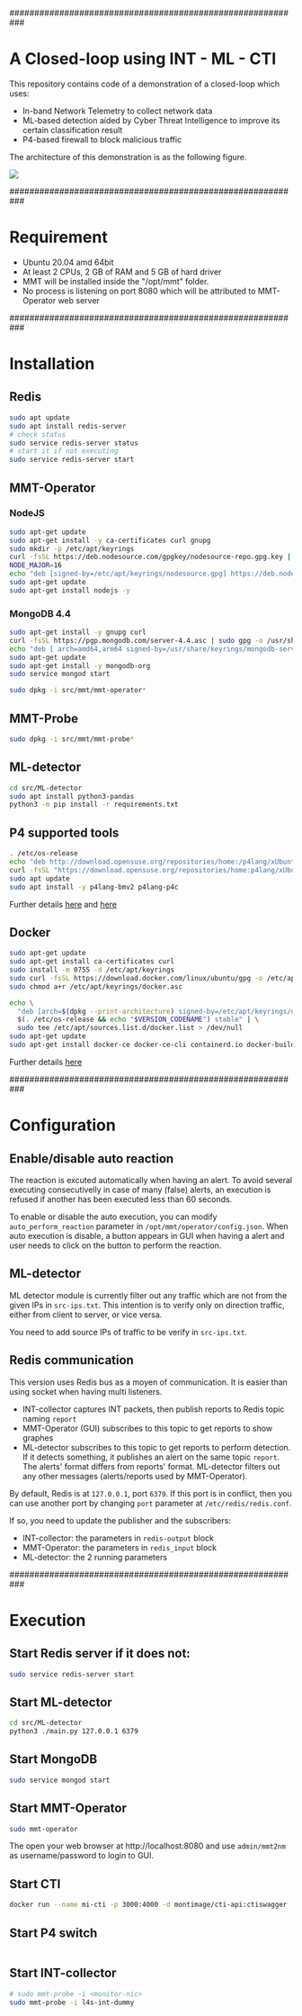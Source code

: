 ###########################################################
# A Closed-loop using INT - ML - CTI

This repository contains code of a demonstration of a closed-loop which uses:
- In-band Network Telemetry to collect network data
- ML-based detection aided by Cyber Threat Intelligence to improve its certain classification result
- P4-based firewall to block malicious traffic

The architecture of this demonstration is as the following figure.

<img src="img/archi.png"/>

###########################################################
# Requirement
- Ubuntu 20.04 amd 64bit
- At least 2 CPUs, 2 GB of RAM and 5 GB of hard driver
- MMT will be installed inside the "/opt/mmt" folder.
- No process is listening on port 8080 which will be attributed to MMT-Operator web server

###########################################################
# Installation

## Redis

```bash
sudo apt update
sudo apt install redis-server
# check status
sudo service redis-server status
# start it if not executing
sudo service redis-server start
```

## MMT-Operator
### NodeJS

```bash
sudo apt-get update
sudo apt-get install -y ca-certificates curl gnupg
sudo mkdir -p /etc/apt/keyrings
curl -fsSL https://deb.nodesource.com/gpgkey/nodesource-repo.gpg.key | sudo gpg --dearmor -o /etc/apt/keyrings/nodesource.gpg
NODE_MAJOR=16
echo "deb [signed-by=/etc/apt/keyrings/nodesource.gpg] https://deb.nodesource.com/node_$NODE_MAJOR.x nodistro main" | sudo tee /etc/apt/sources.list.d/nodesource.list
sudo apt-get update
sudo apt-get install nodejs -y
```

### MongoDB 4.4

```bash
sudo apt-get install -y gnupg curl
curl -fsSL https://pgp.mongodb.com/server-4.4.asc | sudo gpg -o /usr/share/keyrings/mongodb-server-4.4.gpg --dearmor
echo "deb [ arch=amd64,arm64 signed-by=/usr/share/keyrings/mongodb-server-4.4.gpg ] https://repo.mongodb.org/apt/ubuntu focal/mongodb-org/4.4 multiverse" | sudo tee /etc/apt/sources.list.d/mongodb-org-4.4.list
sudo apt-get update
sudo apt-get install -y mongodb-org
sudo service mongod start
```

```bash
sudo dpkg -i src/mmt/mmt-operator*
```

## MMT-Probe

```bash
sudo dpkg -i src/mmt/mmt-probe*
```

## ML-detector

```bash
cd src/ML-detector
sudo apt install python3-pandas
python3 -m pip install -r requirements.txt
```

## P4 supported tools
```bash
. /etc/os-release
echo "deb http://download.opensuse.org/repositories/home:/p4lang/xUbuntu_${VERSION_ID}/ /" | sudo tee /etc/apt/sources.list.d/home:p4lang.list
curl -fsSL "https://download.opensuse.org/repositories/home:p4lang/xUbuntu_${VERSION_ID}/Release.key" | gpg --dearmor | sudo tee /etc/apt/trusted.gpg.d/home_p4lang.gpg > /dev/null
sudo apt update
sudo apt install -y p4lang-bmv2 p4lang-p4c
```

Further details [here](https://github.com/p4lang/behavioral-model?tab=readme-ov-file#installing-bmv2)
 and [here](https://github.com/p4lang/p4c?tab=readme-ov-file#ubuntu)

## Docker

```bash
sudo apt-get update
sudo apt-get install ca-certificates curl
sudo install -m 0755 -d /etc/apt/keyrings
sudo curl -fsSL https://download.docker.com/linux/ubuntu/gpg -o /etc/apt/keyrings/docker.asc
sudo chmod a+r /etc/apt/keyrings/docker.asc

echo \
  "deb [arch=$(dpkg --print-architecture) signed-by=/etc/apt/keyrings/docker.asc] https://download.docker.com/linux/ubuntu \
  $(. /etc/os-release && echo "$VERSION_CODENAME") stable" | \
  sudo tee /etc/apt/sources.list.d/docker.list > /dev/null
sudo apt-get update
sudo apt-get install docker-ce docker-ce-cli containerd.io docker-buildx-plugin docker-compose-plugin
```

Further details [here](https://docs.docker.com/engine/install/ubuntu/)

###########################################################
# Configuration

## Enable/disable auto reaction

The reaction is excuted automatically when having an alert. To avoid several executing consecutivelly in case of many (false) alerts, an execution is refused if another has been executed less than 60 seconds.

To enable or disable the auto execution, you can modify `auto_perform_reaction` parameter in `/opt/mmt/operator/config.json`. When auto execution is disable, a button appears in GUI when having a alert and user needs to click on the button to perform the reaction.

## ML-detector

ML detector module is currently filter out any traffic which are not from the given IPs in `src-ips.txt`. This intention is to verify only on direction traffic, either from client to server, or vice versa.

You need to add source IPs of traffic to be verify in `src-ips.txt`.

## Redis communication

This version uses Redis bus as a moyen of communication. It is easier than using socket when having multi listeners. 

- INT-collector captures INT packets, then publish reports to Redis topic naming `report`
- MMT-Operator (GUI) subscribes to this topic to get reports to show graphes
- ML-detector subscribes to this topic to get reports to perform detection. If it detects something, it publishes an alert on the same topic `report`. The alerts' format differs from reports' format. ML-detector filters out any other messages (alerts/reports used by MMT-Operator).

By default, Redis is at `127.0.0.1`, port `6379`. If this port is in conflict, then you can use another port by changing `port` parameter at `/etc/redis/redis.conf`.

If so, you need to update the publisher and the subscribers:

- INT-collector: the parameters in `redis-output` block
- MMT-Operator: the parameters in `redis_input` block
- ML-detector: the 2 running parameters




###########################################################
# Execution

## Start Redis server if it does not:

```bash
sudo service redis-server start
```

## Start ML-detector

```bash
cd src/ML-detector
python3 ./main.py 127.0.0.1 6379
```

## Start MongoDB

```bash
sudo service mongod start
```

## Start MMT-Operator

```bash
sudo mmt-operator
```

The open your web browser at http://localhost:8080 and use `admin/mmt2nm` as username/password to login to GUI.

## Start CTI
```bash
docker run --name mi-cti -p 3000:4000 -d montimage/cti-api:ctiswagger ./root/start-swagger.sh
```

## Start P4 switch
```bash

```

## Start INT-collector

```bash
# sudo mmt-probe -i <monitor-nic>
sudo mmt-probe -i l4s-int-dummy
```

